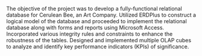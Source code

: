 The objective of the project was to develop a fully-functional relational database for Cerulean Bee, an Art Company. Utilized ERDPlus to construct a logical model of the database and proceeded to implement the relational database along with forms and reports using Microsoft Access. Incorporated various integrity rules and constraints to enhance the robustness of the tables. Designed and implemented multiple OLAP cubes to analyze and identify key performance indicators (KPIs) of significance.
